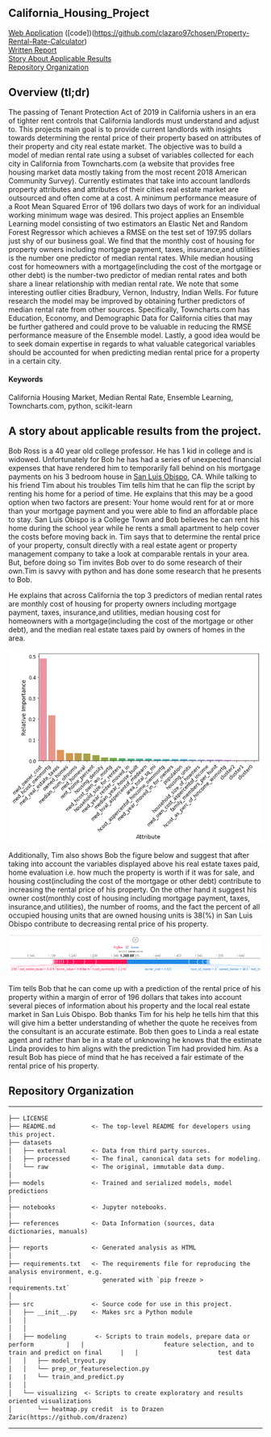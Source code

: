 ## California_Housing_Project
[Web Application](https://rental-rate-calculator.herokuapp.com/) ([code])(https://github.com/clazaro97chosen/Property-Rental-Rate-Calculator)<br>
[Written Report](https://github.com/clazaro97chosen/California_Housing_Project/blob/master/reports/California_Housing_Report.pdf)<br>
[Story About Applicable Results](#A-story-about-applicable-results-from-the-project)<br>
[Repository Organization](#Repository-Organization)

## Overview (tl;dr)

The passing of Tenant Protection Act of 2019 in California ushers in an era of tighter rent controls that California landlords must understand and adjust to. This projects main goal is to provide current landlords with insights towards determining the rental price of their property based on attributes of their property and city real estate market. The objective was to build a model of median rental rate using a subset of variables collected for each city in California from Towncharts.com (a website that provides free housing market data mostly taking from the most recent 2018 American Community Survey). Currently estimates that take into account landlords property attributes and attributes of their cities real estate market are outsourced and often come at a cost. A minimum performance measure of a Root Mean Squared Error of 196 dollars two days of work for an individual working minimum wage was desired. This project applies an Ensemble Learning model consisting of two estimators an Elastic Net and Random Forest Regressor which achieves a RMSE on the test set of 197.95 dollars just shy of our business goal. We find that the monthly cost of housing for property owners including mortgage payment, taxes, insurance,and utilities is the number one predictor of median rental rates. While median housing cost for homeowners with a mortgage(including the cost of the mortgage or other debt) is the number-two predictor of median rental rates and both share a linear relationship with median rental rate. We note that some interesting outlier cities Bradbury, Vernon, Industry, Indian Wells. For future research the model may be improved by obtaining further predictors of median rental rate from other sources. Specifically, Towncharts.com has Education, Economy, and Demographic Data for California cities that may be further gathered and could prove to be valuable in reducing the RMSE performance measure of the Ensemble model. Lastly, a good idea would be to seek domain expertise in regards to what valuable categorical variables should be accounted for when predicting median rental price for a property in a certain city. 


#### Keywords
California Housing Market, Median Rental Rate, Ensemble Learning, Towncharts.com, python, scikit-learn



## A story about applicable results from the project.
Bob Ross is a 40 year old college professor. He has 1 kid in college and is widowed. Unfortunately for Bob he has had  a series of unexpected financial expenses that have rendered him to temporarily fall behind on his mortgage payments on his 3 bedroom house in [San Luis Obispo](https://www.google.com/search?q=san+luis+obispo&oq=sa&aqs=chrome.0.69i59j69i57j69i59l2j69i60l3j69i65.906j0j7&sourceid=chrome&ie=UTF-8), CA. While talking to his friend Tim about his troubles Tim tells him that he can flip the script by renting his home for a period of time. He explains that this may be a good option when two factors are present: Your home would rent for at or more than your mortgage payment and you were able to find an affordable place to stay. San Luis Obispo is a College Town and Bob believes he can rent his home during the school year while he rents a small apartment to help cover the costs before moving back in. Tim says that to determine the rental price of your property, consult directly with a real estate agent or property management company to take a look at comparable rentals in your area. But, before doing so Tim invites Bob over to do some research of their own.Tim is savvy with python and has done some research that he presents to Bob.

He explains that across California the top 3 predictors of median rental rates are monthly cost of housing for property owners including mortgage payment, taxes, insurance,and utilities, median housing cost for homeowners with a mortgage(including the cost of the mortgage or other debt), and the median real estate taxes paid by owners of homes in the area.

![alt test](images/Feature_importance_image.png)

Additionally, Tim also shows Bob the figure below and suggest that after taking into account the variables displayed above  his real estate taxes paid, home evaluation i.e. how much the property is worth if it was for sale, and housing cost(including the cost of the mortgage or other debt) contribute to increasing the rental price of his property. On the other hand it suggest his owner cost(monthly cost of housing including mortgage payment, taxes, insurance,and utilities), the number of rooms, and the fact the percent of all occupied housing units that are owned housing units is 38(%) in San Luis Obispo  contribute to decreasing rental price of his property.

![alt test](images/bobs_input.PNG)

Tim tells Bob that he can come up with a prediction 
of the rental price of his property within a margin of error of 196 dollars that takes into account several pieces of information about his property and the local real estate market in San Luis Obispo.  Bob thanks Tim for his help he tells him that this will give him a better understanding of whether the quote he receives from the consultant is an accurate estimate. Bob then goes to Linda a real estate agent and rather than be in a state of unknowing he knows that the estimate Linda provides to him aligns with the prediction Tim had provided him. As a result Bob has piece of mind that he has received a fair estimate of the rental price of his property.


## Repository Organization
------------

    ├── LICENSE
    ├── README.md          <- The top-level README for developers using this project.
    ├── datasets
    │   ├── external       <- Data from third party sources.
    │   ├── processed      <- The final, canonical data sets for modeling.
    │   └── raw            <- The original, immutable data dump.
    │
    ├── models             <- Trained and serialized models, model predictions
    │
    ├── notebooks          <- Jupyter notebooks.
    │
    ├── references         <- Data Information (sources, data dictionaries, manuals)
    │
    ├── reports            <- Generated analysis as HTML
    │
    ├── requirements.txt   <- The requirements file for reproducing the analysis environment, e.g.
    │                         generated with `pip freeze > requirements.txt`
    │
    ├── src                <- Source code for use in this project.
    │   ├── __init__.py    <- Makes src a Python module
    │   │
    │   │
    │   ├── modeling        <- Scripts to train models, prepare data or perform         |   |                      feature selection, and to train and predict on final     |   |                      test data         
    │   │   ├── model_tryout.py
    │   │   └── prep_or_featureselection.py
    |   |   └── train_and_predict.py
    │   │
    │   └── visualizing  <- Scripts to create exploratory and results oriented visualizations
    │       └── heatmap.py credit  is to Drazen Zaric(https://github.com/drazenz)
    
    


--------
